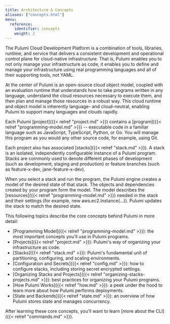 ```yaml
---
title: Architecture & Concepts
aliases: ["concepts.html"]
menu:
  reference:
    identifier: concepts
    weight: 2
---
```


The Pulumi Cloud Development Platform is a combination of tools, libraries, runtime, and service that delivers a consistent development and operational control plane for cloud-native infrastructure.  That is, Pulumi enables you to not only manage your infrastructure as code, it enables you to define and manage your infrastructure using real programming languages and all of their supporting tools, not YAML.

At the center of Pulumi is an open-source cloud object model, coupled with an evaluation runtime that understands how to take programs written in any language, understand the cloud resources necessary to execute them, and then plan and manage those resources in a robust way. This cloud runtime and object model is inherently language- and cloud-neutral, enabling Pulumi to support many languages and clouds rapidly.

Each Pulumi [project]({{< relref "project.md" >}}) contains a [program]({{< relref "programming-model.md" >}}) --  executable code in a familiar language such as JavaScript, TypeScript, Python, or Go.  You will manage this program as you would any other source code, for example, using Git.

Each project also has associated [stacks]({{< relref "stack.md" >}}).  A stack is an isolated, independently configurable instance of a Pulumi program. Stacks are commonly used to denote different phases of development (such as development, staging and production) or feature branches (such as feature-x-dev, jane-feature-x-dev). 

When you select a stack and run the program, the Pulumi engine creates a model of the desired state of that stack.  The objects and dependencies created by your program form the model.  The model describes the [resources]({{< relref "programming-model.md" >}}) needed in the stack and their settings (for example, new aws.ec2.Instance(...)).  Pulumi updates the stack to match the desired state.

This following topics describe the core concepts behind Pulumi in more detail:

* [Programming Model]({{< relref "programming-model.md" >}}): the most important concepts you'll use in Pulumi programs.
* [Projects]({{< relref "project.md" >}}): Pulumi's way of organizing your infrastructure as code.
* [Stacks]({{< relref "stack.md" >}}): Pulumi's fundamental unit of partitioning, configuring, and scaling environments.
* [Configuration and Secrets]({{< relref "config.md" >}}): how to configure stacks, including storing secret encrypted settings.
* [Organizing Stacks and Projects]({{< relref "organizing-stacks-projects.md" >}}): best practices for organizing your Pulumi programs.
* [How Pulumi Works]({{< relref "how.md" >}}): a peek under the hood to learn more about how Pulumi performs deployments.
* [State and Backends]({{< relref "state.md" >}}): an overview of how Pulumi stores state and manages concurrency.

After learning these core concepts, you'll want to learn [more about the CLI]({{< relref "commands.md" >}}).
